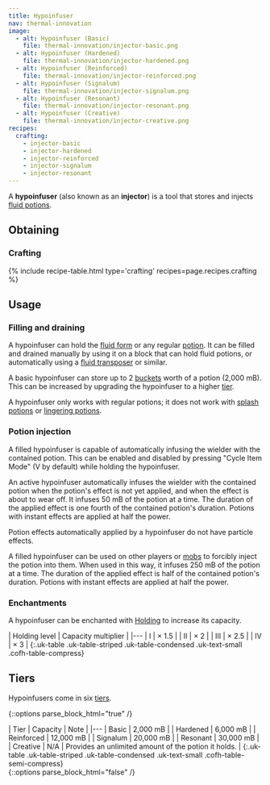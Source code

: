 ```yaml
---
title: Hypoinfuser
nav: thermal-innovation
image:
  - alt: Hypoinfuser (Basic)
    file: thermal-innovation/injector-basic.png
  - alt: Hypoinfuser (Hardened)
    file: thermal-innovation/injector-hardened.png
  - alt: Hypoinfuser (Reinforced)
    file: thermal-innovation/injector-reinforced.png
  - alt: Hypoinfuser (Signalum)
    file: thermal-innovation/injector-signalum.png
  - alt: Hypoinfuser (Resonant)
    file: thermal-innovation/injector-resonant.png
  - alt: Hypoinfuser (Creative)
    file: thermal-innovation/injector-creative.png
recipes:
  crafting:
    - injector-basic
    - injector-hardened
    - injector-reinforced
    - injector-signalum
    - injector-resonant
---
```


A **hypoinfuser** (also known as an **injector**) is a tool that stores and
injects [fluid potions](/docs/potion-fluid/).


Obtaining
---------

### Crafting
{% include recipe-table.html type='crafting' recipes=page.recipes.crafting %}


Usage
-----

### Filling and draining
A hypoinfuser can hold the [fluid form](/docs/potion-fluid/) or any regular
[potion](https://minecraft.gamepedia.com/Potion). It can be filled and drained
manually by using it on a block that can hold fluid potions, or automatically
using a [fluid transposer](/docs/fluid-transposer/) or similar.

A basic hypoinfuser can store up to 2
[buckets](https://minecraft.gamepedia.com/Bucket) worth of a potion (2,000 mB).
This can be increased by upgrading the hypoinfuser to a higher [tier](#tiers).

A hypoinfuser only works with regular potions; it does not work with [splash
potions](https://minecraft.gamepedia.com/Splash_Potion) or [lingering
potions](https://minecraft.gamepedia.com/Lingering_Potion).

### Potion injection
A filled hypoinfuser is capable of automatically infusing the wielder with the
contained potion. This can be enabled and disabled by pressing "Cycle Item Mode"
(V by default) while holding the hypoinfuser.

An active hypoinfuser automatically infuses the wielder with the contained
potion when the potion's effect is not yet applied, and when the effect is about
to wear off. It infuses 50 mB of the potion at a time. The duration of the
applied effect is one fourth of the contained potion's duration. Potions with
instant effects are applied at half the power.

Potion effects automatically applied by a hypoinfuser do not have particle
effects.

A filled hypoinfuser can be used on other players or
[mobs](https://minecraft.gamepedia.com/Mob) to forcibly inject the potion into
them. When used in this way, it infuses 250 mB of the potion at a time. The
duration of the applied effect is half of the contained potion's duration.
Potions with instant effects are applied at half the power.

### Enchantments
A hypoinfuser can be enchanted with [Holding](/docs/holding/) to increase its
capacity.

| Holding level | Capacity multiplier |
|---
| I | × 1.5 |
| II | × 2 |
| III | × 2.5 |
| IV | × 3 |
{:.uk-table .uk-table-striped .uk-table-condensed .uk-text-small .cofh-table-compress}


Tiers
-----

Hypoinfusers come in six [tiers](/docs/tiers/).

{::options parse_block_html="true" /}
<div class="uk-overflow-container">
| Tier | Capacity | Note |
|---
| Basic | 2,000 mB |
| Hardened | 6,000 mB |
| Reinforced | 12,000 mB |
| Signalum | 20,000 mB |
| Resonant | 30,000 mB |
| Creative | N/A | Provides an unlimited amount of the potion it holds. |
{:.uk-table .uk-table-striped .uk-table-condensed .uk-text-small .cofh-table-semi-compress}
</div>
{::options parse_block_html="false" /}
